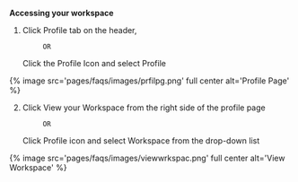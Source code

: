 **Accessing your workspace**

1. Click Profile tab on the header, 

			OR
   Click the Profile Icon and select Profile

{% image src='pages/faqs/images/prfilpg.png' full center alt='Profile Page' %}

2. Click View your Workspace from the right side of the profile page
			
            OR
  
   Click Profile icon and select Workspace from the drop-down list
   
{% image src='pages/faqs/images/viewwrkspac.png' full center alt='View Workspace' %}
  
